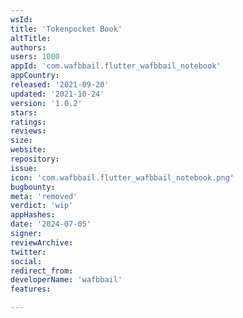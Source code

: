 ```yaml
---
wsId: 
title: 'Tokenpocket Book'
altTitle: 
authors: 
users: 1000
appId: 'com.wafbbail.flutter_wafbbail_notebook'
appCountry: 
released: '2021-09-20'
updated: '2021-10-24'
version: '1.0.2'
stars: 
ratings: 
reviews: 
size: 
website: 
repository: 
issue: 
icon: 'com.wafbbail.flutter_wafbbail_notebook.png'
bugbounty: 
meta: 'removed'
verdict: 'wip'
appHashes: 
date: '2024-07-05'
signer: 
reviewArchive: 
twitter: 
social: 
redirect_from: 
developerName: 'wafbbail'
features: 

---
```


